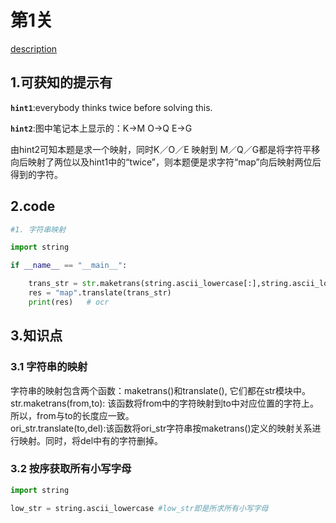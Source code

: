 # 第1关

[description](http://www.pythonchallenge.com/pc/def/map.html)

## 1.可获知的提示有
**`hint1`**:everybody thinks twice before solving this.  

**`hint2`**:图中笔记本上显示的：K->M O->Q E->G  

由hint2可知本题是求一个映射，同时K／O／E 映射到 M／Q／G都是将字符平移向后映射了两位以及hint1中的“twice”，则本题便是求字符“map”向后映射两位后得到的字符。  

## 2.code
```python
#1. 字符串映射

import string

if __name__ == "__main__":

    trans_str = str.maketrans(string.ascii_lowercase[:],string.ascii_lowercase[2:] + string.ascii_lowercase[0:2]) #得到映射关系
    res = "map".translate(trans_str)
    print(res)   # ocr
```

## 3.知识点
### 3.1 字符串的映射
字符串的映射包含两个函数：maketrans()和translate(), 它们都在str模块中。  
str.maketrans(from,to): 该函数将from中的字符映射到to中对应位置的字符上。所以，from与to的长度应一致。  
ori_str.translate(to,del):该函数将ori_str字符串按maketrans()定义的映射关系进行映射。同时，将del中有的字符删掉。
### 3.2 按序获取所有小写字母
```python
import string

low_str = string.ascii_lowercase #low_str即是所求所有小写字母
```






